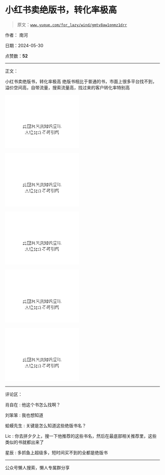 # 小红书卖绝版书，转化率极高

> 原文：[`www.yuque.com/for_lazy/wind/gmtv8aw1qnmz1drr`](https://www.yuque.com/for_lazy/wind/gmtv8aw1qnmz1drr)

作者： 南河

日期：2024-05-30

点赞数：**52**

* * *

正文：

小红书卖绝版书，转化率极高 绝版书相比于普通的书，市面上很多平台找不到，溢价空间高，自带流量，搜索流量高，找过来的客户转化率特别高

![](img/94d4d655a93438633c2a9cd57b13edb5.png)

![](img/9a0a6e48c865db9feec5d145b6b7fed0.png)

![](img/c40a1dcf795e0b632fba2cf436bcf714.png)

![](img/c3f463476c79b3cc1c96d639041011c3.png)

![](img/7ee8fe12552240f5110d280bf73aa9b9.png)

* * *

评论区：

肖自在 : 他这个书怎么找啊？

刘笨笨 : 我也想知道

蛤蟆先生 : 关键是怎么知道这些绝版书名？

Lic : 你去拼夕夕上，搜一下他推荐的这些书名，然后在最底部相关推荐里，这些类似的书就都出来了

星辰 : 多抓鱼上超级多，短时间买不到的全都是绝版书

* * *

公众号懒人搜索，懒人专属群分享
